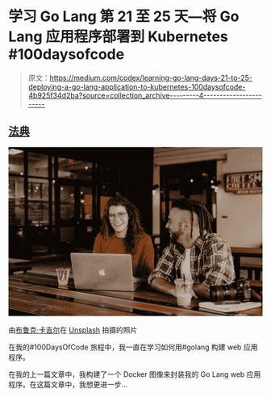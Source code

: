 # 学习 Go Lang 第 21 至 25 天—将 Go Lang 应用程序部署到 Kubernetes #100daysofcode

> 原文：<https://medium.com/codex/learning-go-lang-days-21-to-25-deploying-a-go-lang-application-to-kubernetes-100daysofcode-4b925f34d2ba?source=collection_archive---------4----------------------->

## [法典](http://medium.com/codex)

![](img/7eccbe943de468c99bf2f811a3ef4e9b.png)

由[布鲁克·卡吉尔](https://unsplash.com/@brookecagle?utm_source=unsplash&utm_medium=referral&utm_content=creditCopyText)在 [Unsplash](https://unsplash.com/s/photos/build?utm_source=unsplash&utm_medium=referral&utm_content=creditCopyText) 拍摄的照片

在我的#100DaysOfCode 旅程中，我一直在学习如何用#golang 构建 web 应用程序。

在我的上一篇文章中，我构建了一个 Docker 图像来封装我的 Go Lang web 应用程序。在这篇文章中，我想更进一步…